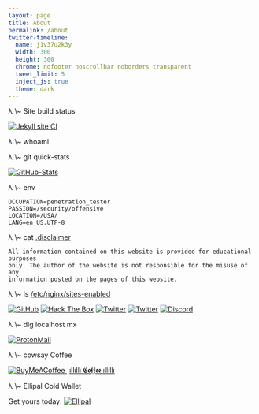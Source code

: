```yaml
---
layout: page
title: About
permalink: /about
twitter-timeline:
  name: j1v37u2k3y
  width: 300
  height: 300
  chrome: nofooter noscrollbar noborders transparent
  tweet_limit: 5
  inject_js: true
  theme: dark
---
```


<div class="about-header">
<span class="lambda">λ</span> <span class="tilde">\~</span> Site build status
</div>
<p>
<a href="https://github.com/j1v37u2k3y/j1v37u2k3y.github.io/actions" target="_blank"><img alt="Jekyll site CI" src="https://github.com/j1v37u2k3y/j1v37u2k3y.github.io/workflows/Jekyll%20site%20CI/badge.svg?branch=master"></a>
<!--[![Jekyll site CI](https://github.com/j1v37u2k3y/j1v37u2k3y.github.io/workflows/Jekyll%20site%20CI/badge.svg?branch=master)](https://github.com/j1v37u2k3y/j1v37u2k3y.github.io/actions)-->
</p>

<div class="about-header">
<span class="lambda">λ</span> <span class="tilde">\~</span> whoami
</div>
<p>
<!--[![HackTheBox-Badge](http://www.hackthebox.eu/badge/image/29519)](https://www.hackthebox.eu/profile/29519)-->
<a href="https://app.hackthebox.eu/profile/29519" target="_blank"><script src="https://www.hackthebox.eu/badge/29519"></script></a>
</p>

<div class="about-header">
<span class="lambda">λ</span> <span class="tilde">\~</span> git quick-stats
</div>

[![GitHub-Stats](https://github-readme-stats.vercel.app/api?username=j1v37u2k3y&hide=issues&show_icons=true&include_all_commits=true&theme=chartreuse-dark)](https://github.com/j1v37u2k3y)

<div class="about-header">
<span class="lambda">λ</span> <span class="tilde">\~</span> env
</div>


```
OCCUPATION=penetration_tester
PASSION=/security/offensive
LOCATION=/USA/
LANG=en_US.UTF-8
```


<div class="about-header">
<span class="lambda">λ</span> <span class="tilde">\~</span> cat <span style="text-decoration:underline">.disclaimer</span>
</div>


```
All information contained on this website is provided for educational purposes
only. The author of the website is not responsible for the misuse of any
information posted on the pages of this website.
```


<div class="about-header">
<span class="lambda">λ</span> <span class="tilde">\~</span> ls <span style="text-decoration:underline">/etc/nginx/sites-enabled</span>
</div>

<p>
  <a href="https://github.com/j1v37u2k3y" target="_blank"><img src="https://img.shields.io/badge/-GitHub-181717?color=black&style=for-the-badge&logo=github" alt="GitHub" /></a>
  <a href="https://www.hackthebox.eu/profile/29519" target="_blank"><img src="https://img.shields.io/badge/-hack%20the%20box-9FEF00?style=for-the-badge&logo=hack-the-box&logoColor=white" alt="Hack The Box" /></a>
  <a href="https://www.twitter.com/j1v37u2k3y" target="_blank"><img src="https://img.shields.io/badge/-twitter-9FEF00?color=blue&logo=twitter&style=for-the-badge" alt="Twitter" /></a>
  <a href="https://keybase.io/j1v37u2k3y" target="_blank"><img src="https://img.shields.io/badge/-keybase-33A0FF?style=for-the-badge&logo=keybase&logoColor=white" alt="Twitter" /></a>
  <a href="javascript:alert('j1v37u2k3y#5676');" title="j1v37u2k3y#5676"><img src="https://img.shields.io/badge/-discord-7289DA?style=for-the-badge&logo=discord&logoColor=white" alt="Discord" /></a>
</p>

<div class="about-header">
<span class="lambda">λ</span> <span class="tilde">\~</span> dig localhost mx
</div>

<p>
  <a href="mailto:j1v37u2k3y@protonmail[.]com"><img src="https://img.shields.io/badge/-ProtonMail-8B89CC?style=for-the-badge&logo=ProtonMail&logoColor=white" alt="ProtonMail" /></a>
</p>

<div class="about-header">
<span class="lambda">λ</span> <span class="tilde">\~</span> cowsay Coffee
</div>

<p>
<link href="https://fonts.googleapis.com/css?family=Lato&subset=latin,latin-ext" rel="stylesheet">
<a class="bmc-button" target="_blank" href="https://www.buymeacoffee.com/j1v37u2k3y">
<img src="https://www.buymeacoffee.com/assets/img/BMC-btn-logo.svg" alt="BuyMeACoffee">
<span style="margin-left:5px">ıllıllı 𝕮𝖔𝖋𝖋𝖊𝖊 ıllıllı</span>
</a>
</p>

<div class="about-header">
<span class="lambda">λ</span> <span class="tilde">\~</span> Ellipal Cold Wallet
</div>

<p>
  Get yours today: <a href="https://www.ellipal.com/?rfsn=5538524.44894a"><img src="https://img.shields.io/badge/-Ellipal-8B89CC?style=for-the-badge&logo=Ellipal&logoColor=white" alt="Ellipal" /></a>
</p>

